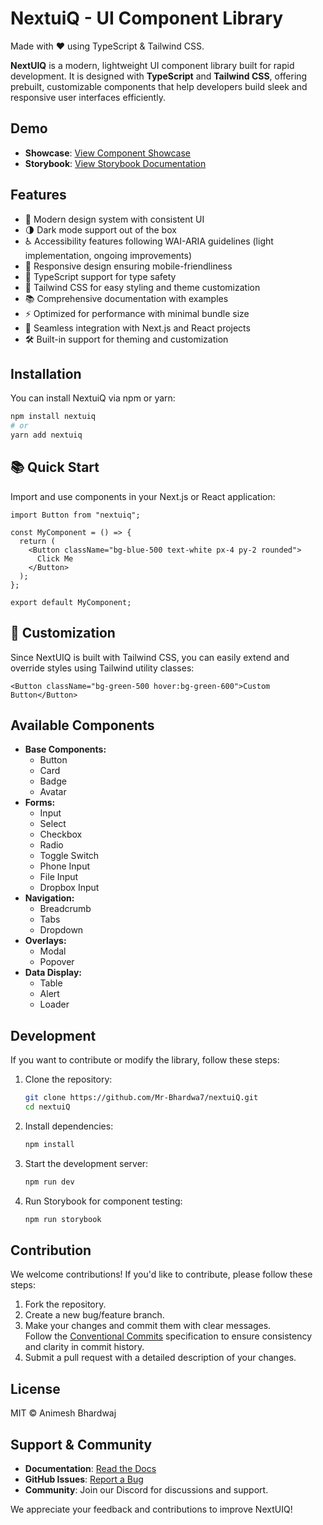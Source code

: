 # NextuiQ - UI Component Library

Made with ❤️ using TypeScript & Tailwind CSS.

**NextUIQ** is a modern, lightweight UI component library built for rapid development. It is designed with **TypeScript** and **Tailwind CSS**, offering prebuilt, customizable components that help developers build sleek and responsive user interfaces efficiently.

## Demo

- **Showcase**: [View Component Showcase](https://nextuiq.vercel.app)
- **Storybook**: [View Storybook Documentation](https://nextuiq-storybook.vercel.app)

## Features

- 🎨 Modern design system with consistent UI
- 🌗 Dark mode support out of the box
- ♿ Accessibility features following WAI-ARIA guidelines (light implementation, ongoing improvements)
- 📱 Responsive design ensuring mobile-friendliness
- 🎯 TypeScript support for type safety
- 🎨 Tailwind CSS for easy styling and theme customization
- 📚 Comprehensive documentation with examples
- ⚡ Optimized for performance with minimal bundle size
- 🔌 Seamless integration with Next.js and React projects
- 🛠️ Built-in support for theming and customization

## Installation

You can install NextuiQ via npm or yarn:

```bash
npm install nextuiq
# or
yarn add nextuiq
```

## 📚 Quick Start

Import and use components in your Next.js or React application:

```tsx
import Button from "nextuiq";

const MyComponent = () => {
  return (
    <Button className="bg-blue-500 text-white px-4 py-2 rounded">
      Click Me
    </Button>
  );
};

export default MyComponent;
```

## 🔧 Customization

Since NextUIQ is built with Tailwind CSS, you can easily extend and override styles using Tailwind utility classes:

```tsx
<Button className="bg-green-500 hover:bg-green-600">Custom Button</Button>
```

## Available Components

- **Base Components:**
  - Button
  - Card
  - Badge
  - Avatar
- **Forms:**
  - Input
  - Select
  - Checkbox
  - Radio
  - Toggle Switch
  - Phone Input
  - File Input
  - Dropbox Input
- **Navigation:**
  - Breadcrumb
  - Tabs
  - Dropdown
- **Overlays:**
  - Modal
  - Popover
- **Data Display:**
  - Table
  - Alert
  - Loader

## Development

If you want to contribute or modify the library, follow these steps:

1. Clone the repository:
   ```bash
   git clone https://github.com/Mr-Bhardwa7/nextuiQ.git
   cd nextuiQ
   ```
2. Install dependencies:
   ```bash
   npm install
   ```
3. Start the development server:
   ```bash
   npm run dev
   ```
4. Run Storybook for component testing:
   ```bash
   npm run storybook
   ```

## Contribution

We welcome contributions! If you'd like to contribute, please follow these steps:

1. Fork the repository.
2. Create a new bug/feature branch.
3. Make your changes and commit them with clear messages.  
   Follow the [Conventional Commits](https://www.conventionalcommits.org/en/v1.0.0/) specification to ensure consistency and clarity in commit history.
4. Submit a pull request with a detailed description of your changes.

## License

MIT © Animesh Bhardwaj

## Support & Community

- **Documentation**: [Read the Docs](https://nextuiq-docs.vercel.app)
- **GitHub Issues**: [Report a Bug](https://github.com/Mr-Bhardwa7/nextuiQ/issues)
- **Community**: Join our Discord for discussions and support.

We appreciate your feedback and contributions to improve NextUIQ!
